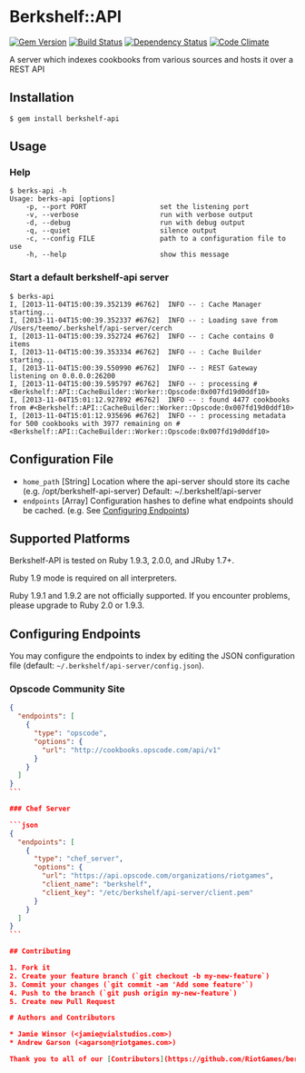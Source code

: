 # Berkshelf::API
[![Gem Version](https://badge.fury.io/rb/berkshelf-api.png)](http://badge.fury.io/rb/berkshelf-api)
[![Build Status](https://secure.travis-ci.org/RiotGames/berkshelf-api.png?branch=master)](http://travis-ci.org/RiotGames/berkshelf-api)
[![Dependency Status](https://gemnasium.com/RiotGames/berkshelf-api.png?travis)](https://gemnasium.com/RiotGames/berkshelf-api)
[![Code Climate](https://codeclimate.com/github/RiotGames/berkshelf-api.png)](https://codeclimate.com/github/RiotGames/berkshelf-api)

A server which indexes cookbooks from various sources and hosts it over a REST API

## Installation

    $ gem install berkshelf-api

## Usage

### Help

    $ berks-api -h
    Usage: berks-api [options]
        -p, --port PORT                  set the listening port
        -v, --verbose                    run with verbose output
        -d, --debug                      run with debug output
        -q, --quiet                      silence output
        -c, --config FILE                path to a configuration file to use
        -h, --help                       show this message

### Start a default berkshelf-api server

    $ berks-api
    I, [2013-11-04T15:00:39.352139 #6762]  INFO -- : Cache Manager starting...
    I, [2013-11-04T15:00:39.352337 #6762]  INFO -- : Loading save from /Users/teemo/.berkshelf/api-server/cerch
    I, [2013-11-04T15:00:39.352724 #6762]  INFO -- : Cache contains 0 items
    I, [2013-11-04T15:00:39.353334 #6762]  INFO -- : Cache Builder starting...
    I, [2013-11-04T15:00:39.550990 #6762]  INFO -- : REST Gateway listening on 0.0.0.0:26200
    I, [2013-11-04T15:00:39.595797 #6762]  INFO -- : processing #<Berkshelf::API::CacheBuilder::Worker::Opscode:0x007fd19d0ddf10>
    I, [2013-11-04T15:01:12.927892 #6762]  INFO -- : found 4477 cookbooks from #<Berkshelf::API::CacheBuilder::Worker::Opscode:0x007fd19d0ddf10>
    I, [2013-11-04T15:01:12.935696 #6762]  INFO -- : processing metadata for 500 cookbooks with 3977 remaining on #<Berkshelf::API::CacheBuilder::Worker::Opscode:0x007fd19d0ddf10>

## Configuration File

* `home_path` [String] Location where the api-server should store its cache (e.g. /opt/berkshelf-api-server) Default: ~/.berkshelf/api-server
* `endpoints` [Array] Configuration hashes to define what endpoints should be cached. (e.g. See [Configuring Endpoints](#configuring-endpoints))

## Supported Platforms

Berkshelf-API is tested on Ruby 1.9.3, 2.0.0, and JRuby 1.7+.

Ruby 1.9 mode is required on all interpreters.

Ruby 1.9.1 and 1.9.2 are not officially supported. If you encounter problems, please upgrade to Ruby 2.0 or 1.9.3.

## Configuring Endpoints

You may configure the endpoints to index by editing the JSON configuration file (default: `~/.berkshelf/api-server/config.json`).

### Opscode Community Site

````json
{
  "endpoints": [
    {
      "type": "opscode",
      "options": {
        "url": "http://cookbooks.opscode.com/api/v1"
      }
    }
  ]
}
```

### Chef Server

```json
{
  "endpoints": [
    {
      "type": "chef_server",
      "options": {
        "url": "https://api.opscode.com/organizations/riotgames",
        "client_name": "berkshelf",
        "client_key": "/etc/berkshelf/api-server/client.pem"
      }
    }
  ]
}
```

## Contributing

1. Fork it
2. Create your feature branch (`git checkout -b my-new-feature`)
3. Commit your changes (`git commit -am 'Add some feature'`)
4. Push to the branch (`git push origin my-new-feature`)
5. Create new Pull Request

# Authors and Contributors

* Jamie Winsor (<jamie@vialstudios.com>)
* Andrew Garson (<agarson@riotgames.com>)

Thank you to all of our [Contributors](https://github.com/RiotGames/berkshelf-api/graphs/contributors), testers, and users.

